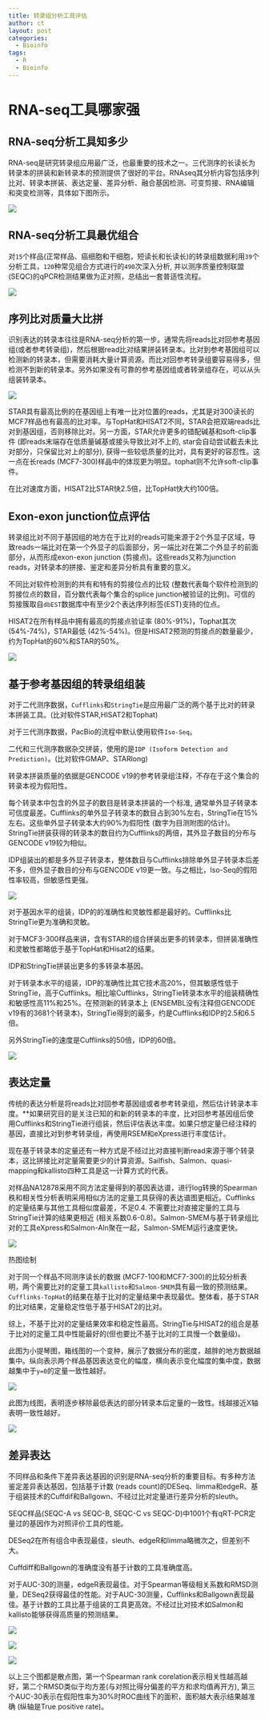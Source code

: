 ```yaml
---
title: 转录组分析工具评估
author: ct
layout: post
categories:
  - Bioinfo
tags:
  - R
  - Bioinfo
---
```


# RNA-seq工具哪家强

## RNA-seq分析工具知多少

RNA-seq是研究转录组应用最广泛，也最重要的技术之一。三代测序的长读长为转录本的拼装和新转录本的预测提供了很好的平台。RNAseq其分析内容包括序列比对、转录本拼装、表达定量、差异分析、融合基因检测、可变剪接、RNA编辑和突变检测等，具体如下图所示。

![](http://blog.genesino.com/images/ngs/RNAseq_complex_workflow.png)

## RNA-seq分析工具最优组合

对`15`个样品(正常样品、癌细胞和干细胞，短读长和长读长)的转录组数据利用`39`个分析工具，`120`种常见组合方式进行的`490`次深入分析, 并以测序质量控制联盟(SEQC)的qPCR检测结果做为正对照，总结出一套普适性流程。


![](http://blog.genesino.com/images/ngs/RNAseq_general_workflow.png)

## 序列比对质量大比拼

识别表达的转录本往往是RNA-seq分析的第一步。通常先将reads比对回参考基因组(或者参考转录组)，然后根据read比对结果拼装转录本。比对到参考基因组可以检测新的转录本，但需要消耗大量计算资源。而比对回参考转录组要容易得多，但检测不到新的转录本。另外如果没有可靠的参考基因组或者转录组存在，可以从头组装转录本。

![](http://blog.genesino.com/images/ngs/rna_evaluate_fig1b_map.png)

STAR具有最高比例的在基因组上有唯一比对位置的reads，尤其是对300读长的MCF7样品也有最高的比对率。与TopHat和HISAT2不同，STAR会把双端reads比对到基因组，否则移除比对。另一方面，STAR允许更多的错配碱基和soft-clip事件 (即reads末端存在低质量碱基或接头导致比对不上的, star会自动尝试截去未比对部分，只保留比对上的部分), 获得一些较低质量的比对，具有更好的容忍性。这一点在长reads (MCF7-300)样品中的体现更为明显。tophat则不允许soft-clip事件。

在比对速度方面，HISAT2比STAR快2.5倍，比TopHat快大约100倍。


## Exon-exon junction位点评估

转录组比对不同于基因组的地方在于比对的reads可能来源于2个外显子区域，导致reads一端比对在第一个外显子的后面部分，另一端比对在第二个外显子的前面部分，从而形成exon-exon junction (剪接点)。这些reads又称为junction reads，对转录本的拼接、鉴定和差异分析具有重要的意义。

不同比对软件检测到的共有和特有的剪接位点的比较 (整数代表每个软件检测到的剪接位点的数目，百分数代表每个集合的splice junction被验证的比例)。可信的剪接簇取自`dbEST`数据库中有至少2个表达序列标签(EST)支持的位点。

HISAT2在所有样品中拥有最高的剪接点验证率 (80%-91%)，Tophat其次 (54%-74%)，STAR最低 (42%-54%)。但是HISAT2预测的剪接点的数量最少，约为TopHat的60%和STAR的50%。


![](http://blog.genesino.com/images/ngs/rna_evaluate_fig1a_junction.png)

## 基于参考基因组的转录组组装

对于二代测序数据，`Cufflinks`和`StringTie`是应用最广泛的两个基于比对的转录本拼装工具。(比对软件STAR,HISAT2和Tophat)

对于三代测序数据，PacBio的流程中默认使用软件`Iso-Seq`。

二代和三代测序数据杂交拼装，使用的是`IDP (Isoform Detection and Prediction)`。(比对软件GMAP、STARlong)

转录本拼装质量的依据是GENCODE v19的参考转录组注释，不存在于这个集合的转录本视为假阳性。

每个转录本中包含的外显子的数目是转录本拼装的一个标准, 通常单外显子转录本可信度最差。Cufflinks的单外显子转录本的数目占到30%左右，StringTie在15%左右。这些单外显子转录本大约90%为假阳性 (数字为目测附图的估计)。StringTie拼装获得的转录本的数目约为Cufflinks的两倍，其外显子数目的分布与GENCODE v19较为相似。

IDP组装出的都是多外显子转录本，整体数目与Cufflinks排除单外显子转录本后差不多，但外显子数目的分布与GENCODE v19更一致。与之相比，Iso-Seq的假阳性率较高，但敏感性更强。

![](http://blog.genesino.com/images/ngs/rna_evaluate_fig3a_exon_distrib.png)


对于基因水平的组装，IDP的的准确性和灵敏性都是最好的。Cufflinks比StringTie更为准确和灵敏。

对于MCF3-300样品来讲，含有STAR的组合拼装出更多的转录本，但拼装准确性和灵敏性都略低于基于TopHat和Hisat2的结果。

IDP和StringTie拼装出更多的多转录本基因。

对于转录本水平的组装，IDP的准确性比其它技术高20%，但其敏感性低于StringTie，高于Cufflinks。相比喻Cufflinks，StringTie转录本水平的组装精确性和敏感性高11%和25%。在预测新的转录本上 (ENSEMBL没有注释但GENCODE v19有的3681个转录本)，StringTie得到的最多，约是Cufflinks和IDP的2.5和6.5倍。

另外StringTie的速度是Cufflinks的50倍，IDP的60倍。

![](http://blog.genesino.com/images/ngs/rna_evaluate_fig3b_transcript_score.png)

## 表达定量

传统的表达分析是将reads比对回参考基因组或者参考转录组，然后估计转录本丰度。**如果研究目的是关注已知的和新的转录本的丰度，比对回参考基因组后使用Cufflinks和StringTie进行组装，然后评估表达丰度。如果只想定量已经注释的基因，直接比对到参考转录组，再使用RSEM和eXpress进行丰度估计。

现在基于转录本的定量还有一种方式是不经过比对直接判断read来源于哪个转录本，这比拼接比对定量需要更少的计算资源。Sailfish、Salmon、quasi-mapping和kallisto四种工具是这一计算方式的代表。

对样品NA12878采用不同方法定量得到的基因表达谱，进行log转换的Spearman秩和相关性分析表明采用相似方法的定量工具获得的表达谱图更相近。Cufflinks的定量结果与其他工具相似度最差，不足0.4. 不需要比对直接定量的工具与StringTie计算的结果更相近 (相关系数0.6-0.8)。Salmon-SMEM与基于转录组比对的工具eXpress和Salmon-Aln聚在一起，Salmon-SMEM运行速度更快。

![](http://blog.genesino.com/images/ngs/rna_evaluate_expression_correlation.png)

热图绘制

对于同一个样品不同测序读长的数据 (MCF7-100和MCF7-300)的比较分析表明，两个需要比对的定量工具`kallisto`和`Salmon-SMEM`具有最一致的预测结果。`Cufflinks-TopHat`的结果在基于比对的定量结果中表现最优。整体看，基于STAR的比对结果，定量稳定性低于基于HISAT2的比对。

综上，不基于比对的定量结果效率和稳定性最高。StringTie与HISAT2的组合是基于比对的定量工具中性能最好的(但也要比不基于比对的工具慢一个数量级)。

此图为小提琴图，箱线图的一个变种，展示了数据分布的密度，越胖的地方数据越集中。纵向表示两个样品基因表达变化的幅度，横向表示变化幅度的集中度，数据越集中于`y=0`的定量一致性越好。

![](http://blog.genesino.com/images/ngs/rna_evaluate_expression_consistency.png)

此图为线图，表明逐步移除最低表达的部分转录本后定量的一致性。线越接近X轴表明一致性越好。

![](http://blog.genesino.com/images/ngs/rna_evaluate_expression_consistency2.png)


## 差异表达

不同样品和条件下差异表达基因的识别是RNA-seq分析的重要目标。有多种方法鉴定差异表达基因，包括基于计数 (reads count)的DESeq、limma和edgeR、基于组装技术的Cuffdif和Ballgown、不经过比对定量进行差异分析的sleuth。

SEQC样品(SEQC-A vs SEQC-B, SEQC-C vs SEQC-D)中1001个有qRT-PCR定量过的基因作为对照评价工具的性能。

DESeq2在所有组合中表现最佳，sleuth、edgeR和limma略微次之，但差别不大。

Cuffdiff和Ballgown的准确度没有基于计数的工具准确度高。

对于AUC-30的测量，edgeR表现最佳。对于Spearman等级相关系数和RMSD测量，DESeq2获得最佳的性能。对于AUC-30测量，Cufflinks和Ballgown表现最佳。基于计数的工具比基于组装的工具更高效。不经过比对技术如Salmon和kallisto能够获得高质量的预测结果。



![](http://blog.genesino.com/images/ngs/rna_evaluate_de_correlation.png)

![](http://blog.genesino.com/images/ngs/rna_evaluate_de_RMSD.png)

![](http://blog.genesino.com/images/ngs/rna_evaluate_de_AUC.png)

以上三个图都是散点图，第一个Spearman rank corelation表示相关性越高越好，第二个RMSD类似于均方差(与对照比得分偏差的平方和求均值再开方), 第三个AUC-30表示在假阳性率为30%时ROC曲线下的面积，面积越大表示结果越准确 (纵轴是True positive rate)。




























